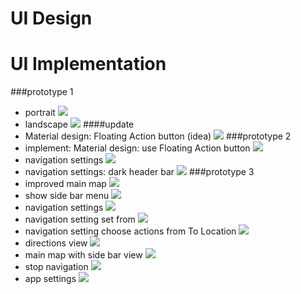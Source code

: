 UI Design
==


UI Implementation 
==

###prototype 1
- portrait
![](documentation/uiDesign-2015-06-23-213108.png)
- landscape
![](documentation/UIdesign-2015-06-23-213342.png)
####update
- Material design: Floating Action button (idea)
![](documentation/UIdesign-2015-06-24-131449.png)
###prototype 2
- implement: Material design: use Floating Action button 
![](documentation/UIdesign-2015-06-24-144738.png)
- navigation settings
![](documentation/backgroundborderline-2015-06-26-103131.png)
- navigation settings: dark header bar
![](documentation/backgroundcolor-2015-06-26-094654.png)
###prototype 3
- improved main map
![](documentation/map1-2015-07-01-012608.png)
- show side bar menu
![](documentation/map2-2015-07-01-012721.png)
- navigation settings
![](documentation/map3-2015-07-01-012825.png)
- navigation setting set from
![](documentation/map4-2015-07-01-012929.png)
- navigation setting choose actions from To Location
![](documentation/map5-2015-07-01-012950.png)
- directions view
![](documentation/map6-2015-07-01-013016.png)
- main map with side bar view
![](documentation/map8-2015-07-01-013045.png)
- stop navigation
![](documentation/map9-2015-07-01-013117.png)
- app settings
![](documentation/map10-2015-07-01-013154.png)
